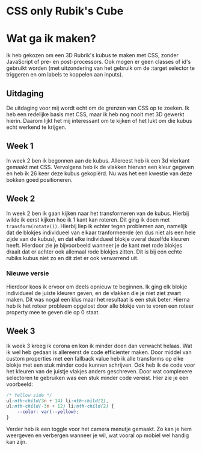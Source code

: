 # CSS only Rubik's Cube

# Wat ga ik maken?

Ik heb gekozen om een 3D Rubrik's kubus te maken met CSS, zonder JavaScript of pre- en post-processors. Ook mogen er geen classes of id's gebruikt worden (met uitzondering van het gebruik om de :target selector te triggeren en om labels te koppelen aan inputs).

## Uitdaging

De uitdaging voor mij wordt echt om de grenzen van CSS op te zoeken. Ik heb een redelijke basis met CSS, maar ik heb nog nooit met 3D gewerkt hierin. Daarom lijkt het mij interessant om te kijken of het lukt om die kubus echt werkend te krijgen.

## Week 1

In week 2 ben ik begonnen aan de kubus. Allereest heb ik een 3d vierkant gemaakt met CSS. Vervolgens heb ik de vlakken hiervan een kleur gegeven en heb ik 26 keer deze kubus gekopiërd. Nu was het een kwestie van deze bokken goed positioneren.

## Week 2

In week 2 ben ik gaan kijken naar het transformeren van de kubus. Hierbij wilde ik eerst kijken hoe ik 1 kant kan roteren. Dit ging ik doen met `transform(rotate())`. Hierbij liep ik echter tegen problemen aan, namelijk dat de blokjes individueel van elkaar tranformeerde (en dus niet als een hele zijde van de kubus), en dat elke individueel blokje overal dezelfde kleuren heeft. Hierdoor zie je bijvoorbeeld wanneer je de kant met rode blokjes draait dat er achter ook allemaal rode blokjes zitten. Dit is bij een echte rubiks kubus niet zo en dit ziet er ook verwarrend uit.

### Nieuwe versie

Hierdoor koos ik ervoor om deels opnieuw te beginnen. Ik ging elk blokje individueel de juiste kleuren geven, en de vlakken die je niet ziet zwart maken. Dit was nogal een klus maar het resultaat is een stuk beter. Hierna heb ik het roteer probleem opgelost door alle blokje van te voren een roteer property mee te geven die op 0 staat.

## Week 3

Ik week 3 kreeg ik corona en kon ik minder doen dan verwacht helaas. Wat ik wel heb gedaan is allereerst de code efficienter maken. Door middel van custom properties met een fallback value heb ik alle transforms op elke blokje met een stuk minder code kunnen schrijven. Ook heb ik de code voor het kleuren van de juistje vlakjes anders geschreven. Door wat complexere selectoren te gebruiken was een stuk minder code vereist. Hier zie je een voorbeeld:

```css
/* Yellow side */
ul:nth-child(3n + 14) li:nth-child(2),
ul:nth-child(-3n + 12) li:nth-child(2) {
    --color: var(--yellow);
}
```

Verder heb ik een toggle voor het camera menutje gemaakt. Zo kan je hem weergeven en verbergen wanneer je wil, wat vooral op mobiel wel handig kan zijn.
